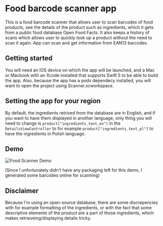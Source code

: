 
# Food barcode scanner app

This is a food barcode scanner that allows user to scan barcodes of food products, see the details of the product such as ingredients, which it gets from a public food database Open Food Facts. It also keeps a history of  scans which allows user to quickly look up a product without the need to scan it again. App can scan and get information from EAN13 barcodes.

## Getting started

You will need an IOS device on which the app will be launched, and a Mac or Macbook with an Xcode installed that supports Swift 5 to be able to build the app. Also, because the app has a pods dependecy installed, you will want to open the project using Scanner.xcworkspace.

## Setting the app for your region
By default, the ingredients retrived from the database are in English, and if you want to have them displayed in another language, only thing you will need to change is `product["ingredients_text_en"]` in  the `DetailsViewController` to for example `product["ingredients_text_pl"]` to have the ingredients in Polish language.

## Demo
![Food Scanner Demo](demo/ScannerDemo.gif)

(Since I unfortunately didn't have any packaging left for this demo, I generated some barcodes online for scanning)
## Disclaimer
Because I'm using an open-source database, there are some discrepencies with for example formatting of the ingredients, or with the fact that some descriptive elements of the product are a part of those ingredients, which makes retrieveing/displaying details tricky.
